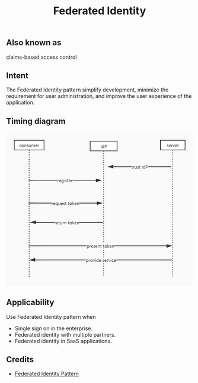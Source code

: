 ﻿---
layout: pattern
title: Federated Identity
folder: federated-identity
permalink: /patterns/federated-identity/
categories: Decoupling
tags:
 - authentication 
---
## Also known as
claims-based access control

## Intent
The Federated Identity pattern simplify development, minimize the requirement for user administration, and improve the user experience of the application.

## Timing diagram
![Federated Identity Pattern Timing diagram](./etc/Federated_Identity_Pattern_UML.jpg)

## Applicability
Use Federated Identity pattern when

* Single sign on in the enterprise.
* Federated identity with multiple partners. 
* Federated identity in SaaS applications.

## Credits

* [Federated Identity Pattern](https://docs.microsoft.com/en-us/previous-versions/msp-n-p/dn589790(v=pandp.10)?redirectedfrom=MSDN)





